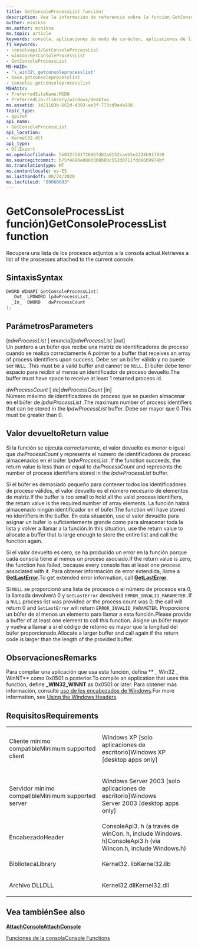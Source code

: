 ```yaml
---
title: GetConsoleProcessList función)
description: Vea la información de referencia sobre la función GetConsoleProcessList, que recupera una lista de los procesos adjuntos a la consola actual.
author: miniksa
ms.author: miniksa
ms.topic: article
keywords: consola, aplicaciones de modo de carácter, aplicaciones de línea de comandos, aplicaciones de terminal, API de consola
f1_keywords:
- consoleapi3/GetConsoleProcessList
- wincon/GetConsoleProcessList
- GetConsoleProcessList
MS-HAID:
- '\_win32\_getconsoleprocesslist'
- base.getconsoleprocesslist
- consoles.getconsoleprocesslist
MSHAttr:
- PreferredSiteName:MSDN
- PreferredLib:/library/windows/desktop
ms.assetid: 3d21103b-662d-4393-ae3f-773cd9e4a930
topic_type:
- apiref
api_name:
- GetConsoleProcessList
api_location:
- Kernel32.dll
api_type:
- DllExport
ms.openlocfilehash: 5b032754172886fd83a8152caeb5e2228b917930
ms.sourcegitcommit: b75f4688e080d300b80c552d0711fdd86b9974bf
ms.translationtype: MT
ms.contentlocale: es-ES
ms.lasthandoff: 08/24/2020
ms.locfileid: "89060693"
---
```

# <a name="getconsoleprocesslist-function"></a><span data-ttu-id="26592-104">GetConsoleProcessList función)</span><span class="sxs-lookup"><span data-stu-id="26592-104">GetConsoleProcessList function</span></span>


<span data-ttu-id="26592-105">Recupera una lista de los procesos adjuntos a la consola actual.</span><span class="sxs-lookup"><span data-stu-id="26592-105">Retrieves a list of the processes attached to the current console.</span></span>

<a name="syntax"></a><span data-ttu-id="26592-106">Sintaxis</span><span class="sxs-lookup"><span data-stu-id="26592-106">Syntax</span></span>
------

```C
DWORD WINAPI GetConsoleProcessList(
  _Out_ LPDWORD lpdwProcessList,
  _In_  DWORD   dwProcessCount
);
```

<a name="parameters"></a><span data-ttu-id="26592-107">Parámetros</span><span class="sxs-lookup"><span data-stu-id="26592-107">Parameters</span></span>
----------

<span data-ttu-id="26592-108">*lpdwProcessList* \[ enuncia\]</span><span class="sxs-lookup"><span data-stu-id="26592-108">*lpdwProcessList* \[out\]</span></span>  
<span data-ttu-id="26592-109">Un puntero a un búfer que recibe una matriz de identificadores de proceso cuando se realiza correctamente.</span><span class="sxs-lookup"><span data-stu-id="26592-109">A pointer to a buffer that receives an array of process identifiers upon success.</span></span> <span data-ttu-id="26592-110">Debe ser un búfer válido y no puede ser `NULL` .</span><span class="sxs-lookup"><span data-stu-id="26592-110">This must be a valid buffer and cannot be `NULL`.</span></span> <span data-ttu-id="26592-111">El búfer debe tener espacio para recibir al menos un identificador de proceso devuelto.</span><span class="sxs-lookup"><span data-stu-id="26592-111">The buffer must have space to receive at least 1 returned process id.</span></span>

<span data-ttu-id="26592-112">*dwProcessCount* \[ de\]</span><span class="sxs-lookup"><span data-stu-id="26592-112">*dwProcessCount* \[in\]</span></span>  
<span data-ttu-id="26592-113">Número máximo de identificadores de proceso que se pueden almacenar en el búfer de *lpdwProcessList* .</span><span class="sxs-lookup"><span data-stu-id="26592-113">The maximum number of process identifiers that can be stored in the *lpdwProcessList* buffer.</span></span> <span data-ttu-id="26592-114">Debe ser mayor que 0.</span><span class="sxs-lookup"><span data-stu-id="26592-114">This must be greater than 0.</span></span>

<a name="return-value"></a><span data-ttu-id="26592-115">Valor devuelto</span><span class="sxs-lookup"><span data-stu-id="26592-115">Return value</span></span>
------------

<span data-ttu-id="26592-116">Si la función se ejecuta correctamente, el valor devuelto es menor o igual que *dwProcessCount* y representa el número de identificadores de proceso almacenados en el búfer *lpdwProcessList* .</span><span class="sxs-lookup"><span data-stu-id="26592-116">If the function succeeds, the return value is less than or equal to *dwProcessCount* and represents the number of process identifiers stored in the *lpdwProcessList* buffer.</span></span>

<span data-ttu-id="26592-117">Si el búfer es demasiado pequeño para contener todos los identificadores de proceso válidos, el valor devuelto es el número necesario de elementos de matriz.</span><span class="sxs-lookup"><span data-stu-id="26592-117">If the buffer is too small to hold all the valid process identifiers, the return value is the required number of array elements.</span></span> <span data-ttu-id="26592-118">La función habrá almacenado ningún identificador en el búfer.</span><span class="sxs-lookup"><span data-stu-id="26592-118">The function will have stored no identifiers in the buffer.</span></span> <span data-ttu-id="26592-119">En esta situación, use el valor devuelto para asignar un búfer lo suficientemente grande como para almacenar toda la lista y volver a llamar a la función.</span><span class="sxs-lookup"><span data-stu-id="26592-119">In this situation, use the return value to allocate a buffer that is large enough to store the entire list and call the function again.</span></span>

<span data-ttu-id="26592-120">Si el valor devuelto es cero, se ha producido un error en la función porque cada consola tiene al menos un proceso asociado.</span><span class="sxs-lookup"><span data-stu-id="26592-120">If the return value is zero, the function has failed, because every console has at least one process associated with it.</span></span> <span data-ttu-id="26592-121">Para obtener información de error extendida, llame a [**GetLastError**](https://msdn.microsoft.com/library/windows/desktop/ms679360).</span><span class="sxs-lookup"><span data-stu-id="26592-121">To get extended error information, call [**GetLastError**](https://msdn.microsoft.com/library/windows/desktop/ms679360).</span></span>

<span data-ttu-id="26592-122">Si `NULL` se proporcionó una lista de procesos o el número de procesos era 0, la llamada devolverá 0 y `GetLastError` devolverá `ERROR_INVALID_PARAMETER` .</span><span class="sxs-lookup"><span data-stu-id="26592-122">If a `NULL` process list was provided or the process count was 0, the call will return 0 and `GetLastError` will return `ERROR_INVALID_PARAMETER`.</span></span> <span data-ttu-id="26592-123">Proporcione un búfer de al menos un elemento para llamar a esta función.</span><span class="sxs-lookup"><span data-stu-id="26592-123">Please provide a buffer of at least one element to call this function.</span></span> <span data-ttu-id="26592-124">Asigne un búfer mayor y vuelva a llamar a si el código de retorno es mayor que la longitud del búfer proporcionado.</span><span class="sxs-lookup"><span data-stu-id="26592-124">Allocate a larger buffer and call again if the return code is larger than the length of the provided buffer.</span></span>

<a name="remarks"></a><span data-ttu-id="26592-125">Observaciones</span><span class="sxs-lookup"><span data-stu-id="26592-125">Remarks</span></span>
-------

<span data-ttu-id="26592-126">Para compilar una aplicación que usa esta función, defina \*\* \_ Win32 \_ WinNT\*\* como 0x0501 o posterior.</span><span class="sxs-lookup"><span data-stu-id="26592-126">To compile an application that uses this function, define **\_WIN32\_WINNT** as 0x0501 or later.</span></span> <span data-ttu-id="26592-127">Para obtener más información, consulte [uso de los encabezados de Windows](https://msdn.microsoft.com/library/windows/desktop/aa383745).</span><span class="sxs-lookup"><span data-stu-id="26592-127">For more information, see [Using the Windows Headers](https://msdn.microsoft.com/library/windows/desktop/aa383745).</span></span>

<a name="requirements"></a><span data-ttu-id="26592-128">Requisitos</span><span class="sxs-lookup"><span data-stu-id="26592-128">Requirements</span></span>
------------

<table>
<colgroup>
<col width="50%" />
<col width="50%" />
</colgroup>
<tbody>
<tr class="odd">
<td><p><span data-ttu-id="26592-129">Cliente mínimo compatible</span><span class="sxs-lookup"><span data-stu-id="26592-129">Minimum supported client</span></span></p></td>
<td><p><span data-ttu-id="26592-130">Windows XP [solo aplicaciones de escritorio]</span><span class="sxs-lookup"><span data-stu-id="26592-130">Windows XP [desktop apps only]</span></span></p></td>
</tr>
<tr class="even">
<td><p><span data-ttu-id="26592-131">Servidor mínimo compatible</span><span class="sxs-lookup"><span data-stu-id="26592-131">Minimum supported server</span></span></p></td>
<td><p><span data-ttu-id="26592-132">Windows Server 2003 [solo aplicaciones de escritorio]</span><span class="sxs-lookup"><span data-stu-id="26592-132">Windows Server 2003 [desktop apps only]</span></span></p></td>
</tr>
<tr class="odd">
<td><p><span data-ttu-id="26592-133">Encabezado</span><span class="sxs-lookup"><span data-stu-id="26592-133">Header</span></span></p></td>
<td><span data-ttu-id="26592-134">ConsoleApi3. h (a través de winCon. h, include Windows. h)</span><span class="sxs-lookup"><span data-stu-id="26592-134">ConsoleApi3.h (via Wincon.h, include Windows.h)</span></span></td>
</tr>
<tr class="even">
<td><p><span data-ttu-id="26592-135">Biblioteca</span><span class="sxs-lookup"><span data-stu-id="26592-135">Library</span></span></p></td>
<td><span data-ttu-id="26592-136">Kernel32. lib</span><span class="sxs-lookup"><span data-stu-id="26592-136">Kernel32.lib</span></span></td>
</tr>
<tr class="odd">
<td><p><span data-ttu-id="26592-137">Archivo DLL</span><span class="sxs-lookup"><span data-stu-id="26592-137">DLL</span></span></p></td>
<td><span data-ttu-id="26592-138">Kernel32.dll</span><span class="sxs-lookup"><span data-stu-id="26592-138">Kernel32.dll</span></span></td>
</tr>
<tr class="even">
</tr>
<tr class="odd">
</tr>
<tr class="even">
</tr>
</tbody>
</table>

## <a name="span-idsee_alsospansee-also"></a><span data-ttu-id="26592-139"><span id="see_also"></span>Vea también</span><span class="sxs-lookup"><span data-stu-id="26592-139"><span id="see_also"></span>See also</span></span>


[<span data-ttu-id="26592-140">**AttachConsole**</span><span class="sxs-lookup"><span data-stu-id="26592-140">**AttachConsole**</span></span>](attachconsole.md)

[<span data-ttu-id="26592-141">Funciones de la consola</span><span class="sxs-lookup"><span data-stu-id="26592-141">Console Functions</span></span>](console-functions.md)

 

 




